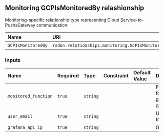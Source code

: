 ## Monitoring GCPIsMonitoredBy relashionship

Monitoring-specific relationship type representing Cloud Service-to-PushaGateway communication

| Name               | URI                                               | Version | Derived From                     |
| :----------------- | :------------------------------------------------ | :------ | :------------------------------- |
| `GCPIsMonitoredBy` | `radon.relationships.monitoring.GCPIsMonitoredBy` | 1.0.0   | `tosca.relationships.ConnectsTo` |

### Inputs

| Name                 | Required | Type     | Constraint | Default Value | Description                       |
| :------------------- | :------- | :------- | :--------- | :------------ | :-------------------------------- |
| `monitored_function` | `true`   | `string` |            |               | Function for the generated graphs |
| `user_email`         | `true`   | `string` |            |               | User Email to Grafana             |
| `grafana_api_ip`     | `true`   | `string` |            |               | Grafana ip                        |
